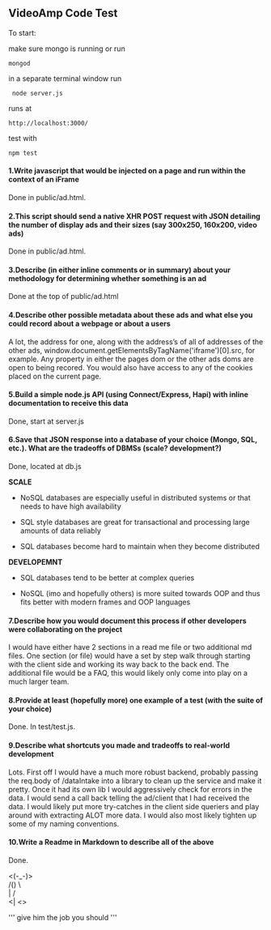 ## VideoAmp Code Test

To start:

make sure mongo is running or run
```
mongod
```
in a separate terminal window run
```
 node server.js
```

runs at

```
http://localhost:3000/
```

test with

```
npm test
```

#### 1.Write javascript that would be injected on a page and run within the context of an iFrame

Done in public/ad.html.

#### 2.This script should send a native XHR POST request with JSON detailing the number of display ads and their sizes (say 300x250, 160x200, video ads)

Done in public/ad.html.

#### 3.Describe (in either inline comments or in summary) about your methodology for determining whether something is an ad

Done at the top of public/ad.html

#### 4.Describe other possible metadata about these ads and what else you could record about a webpage or about a users

A lot, the address for one, along with the address’s of all of addresses of the other ads, window.document.getElementsByTagName('iframe')[0].src, for example. Any property in either the pages dom  or the other ads doms are open to being recored. You would also have access to any of the cookies placed on the current page.

#### 5.Build a simple node.js API (using Connect/Express, Hapi) with inline documentation to receive this data

Done, start at server.js

#### 6.Save that JSON response into a database of your choice (Mongo, SQL, etc.). What are the tradeoffs of DBMSs (scale? development?)

Done, located at db.js

**SCALE**

- NoSQL databases are especially useful in distributed systems or that needs to have high availability

- SQL style databases are great for transactional and processing large amounts of data reliably

- SQL databases become hard to maintain when they become distributed

**DEVELOPEMNT**

- SQL databases tend to be better at complex queries

- NoSQL (imo and hopefully others) is more suited towards OOP and thus fits better with modern frames and OOP languages

#### 7.Describe how you would document this process if other developers were collaborating on the project

I would have either have 2 sections in a read me file or two additional md files. One section (or file) would have a set by step walk through starting with the client side and working its way back to the back end. The additional file would be a FAQ, this would likely only come into play on a much larger team.

#### 8.Provide at least (hopefully more) one example of a test (with the suite of your choice)

Done. In test/test.js.

#### 9.Describe what shortcuts you made and tradeoffs to real-world development

Lots. First off I would have a much more robust backend, probably passing the req.body of /dataIntake into a library to clean up the service and make it pretty. Once it had its own lib I would aggressively check for errors in the data. I would send a call back telling the ad/client that I had received the data. I would likely put more try-catches in the client side queriers and play around with extracting ALOT more data. I would also most likely tighten up some of my naming conventions.

#### 10.Write a Readme in Markdown to describe all of the above

Done.

<(-_-)>  
 /() \  
 \|  /  
 <| <>  

 '''
 give him the job you should
 '''
